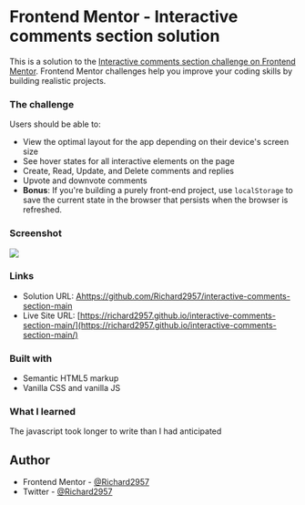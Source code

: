# Frontend Mentor - Interactive comments section solution

This is a solution to the [Interactive comments section challenge on Frontend Mentor](https://www.frontendmentor.io/challenges/interactive-comments-section-iG1RugEG9). Frontend Mentor challenges help you improve your coding skills by building realistic projects. 



### The challenge

Users should be able to:

- View the optimal layout for the app depending on their device's screen size
- See hover states for all interactive elements on the page
- Create, Read, Update, and Delete comments and replies
- Upvote and downvote comments
- **Bonus**: If you're building a purely front-end project, use `localStorage` to save the current state in the browser that persists when the browser is refreshed.


### Screenshot

![](./screenshot.jpg)



### Links

- Solution URL: [Ahttps://github.com/Richard2957/interactive-comments-section-main](https://github.com/Richard2957/interactive-comments-section-main)
- Live Site URL: [https://richard2957.github.io/interactive-comments-section-main/](https://richard2957.github.io/interactive-comments-section-main/)


### Built with

- Semantic HTML5 markup
- Vanilla CSS  and vanilla JS



### What I learned

The javascript took longer to write than I had anticipated

## Author


- Frontend Mentor - [@Richard2957](https://www.frontendmentor.io/profile/Richard2957)
- Twitter - [@Richard2957](https://www.twitter.com/Richard2957)

